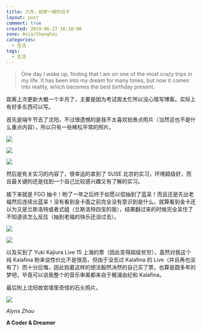 ```yaml
---
title: 六月，如梦一般的日子
layout: post
comment: true
created: 2019-06-27 16:18:00
zone: Asia/Shanghai
categories:
  - 生活
tags:
  - 生活
---
```

> One day I wake up,
> finding that I am on one of the most crazy trips in my life.
> It has been into my dream for many times,
> but now it comes into reality,
> which becomes the best birthday present.

<!--more-->

距离上次更新大概一个半月了，主要是因为考试周太忙所以没心情写博客。实际上有好多东西可以写。

首先是端午节去了沈阳，不过很遗憾的是我不太喜欢拍景点照片（当然这也不是什么重点内容），所以只有一些稀松平常的照片。

![](./photo3.jpg)

![](./photo6.jpg)

![](./photo5.jpg)

然后是有关实习的内容了，很幸运的拿到了 SUSE 北京的实习，环境超级好，而且最关键的还是找到一个自己比较感兴趣又有了解的实习。

接下来就是 FGO 抽卡！盼了一年之后终于如愿以偿抽到了蓝呆！而且还是先出老福然后连续出蓝呆！没有看到金卡面之前完全没有意识到是什么，就算看到金卡还以为又是兰斯洛特或者式姐（兰斯洛特四宝的我），结果翻过来的时候完全呆住了不知道该怎么反应（抽到老福的快乐还没过去）。

![](./photo2.jpg)

![](./photo1.jpg)

以及买到了 Yuki Kajiura Live 15 上海的票（因此变得超级贫穷），虽然对我这个纯 Kalafina 粉来说性价比不是很高，但由于没去过 Kalafina 的 Live（并且再也没有了）而十分后悔，因此抱着这样的想法毅然决然的自己买了票，也算是圆多年的梦吧，毕竟可以说我整个的音乐审美都来自于梶浦由纪和 Kalafina。

最后附上沈阳故宫墙里奇怪的石头照片。

![](./photo4.jpg)

*Alynx Zhou*

**A Coder & Dreamer**
